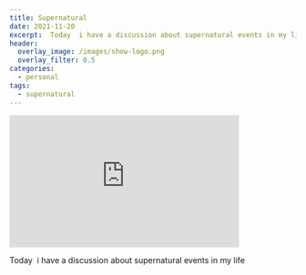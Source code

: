 ```yaml
---
title: Supernatural
date: 2021-11-20
excerpt:  Today  i have a discussion about supernatural events in my life
header:
  overlay_image: /images/show-logo.png
  overlay_filter: 0.5
categories: 
  - personal
tags:
  - supernatural
---
```

<iframe src='https://open.spotify.com/embed/episode/0AlVGEHMumowk07Y65mRkZ' width='80%' height='232' frameborder='0' allowtransparency='true' allow='encrypted-media'></iframe>

Today  i have a discussion about supernatural events in my life
